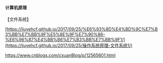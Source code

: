 #### 计算机原理

【文件系统】

[https://liuyehcf.github.io/2017/09/25/%E6%93%8D%E4%BD%9C%E7%B3%BB%E7%BB%9F%E5%8E%9F%E7%90%86-%E6%96%87%E4%BB%B6%E7%B3%BB%E7%BB%9F1/](https://liuyehcf.github.io/2017/09/25/操作系统原理-文件系统1/)



https://www.cnblogs.com/cxuanBlog/p/12565601.html 

